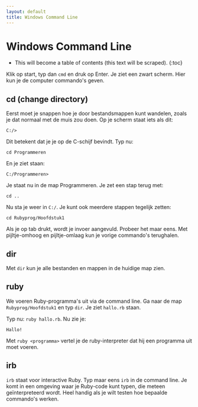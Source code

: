 ```yaml
---
layout: default
title: Windows Command Line
---
```


# Windows Command Line

* This will become a table of contents (this text will be scraped).
{:toc} 

Klik op start, typ dan `cmd` en druk op Enter. Je ziet een zwart scherm. Hier kun je de computer commando's geven.

## cd (change directory)
Eerst moet je snappen hoe je door bestandsmappen kunt wandelen, zoals je dat normaal met de muis zou doen. Op je scherm staat iets als dit:

    C:/>

Dit betekent dat je je op de C-schijf bevindt. Typ nu:

    cd Programmeren

En je ziet staan:

    C:/Programmeren>

Je staat nu in de map Programmeren. Je zet een stap terug met:

    cd ..

Nu sta je weer in `C:/`. Je kunt ook meerdere stappen tegelijk zetten:

    cd Rubyprog/Hoofdstuk1

Als je op tab drukt, wordt je invoer aangevuld. Probeer het maar eens. Met pijltje-omhoog en pijltje-omlaag kun je vorige commando's terughalen.

## dir
Met `dir` kun je alle bestanden en mappen in de huidige map zien.

## ruby
We voeren Ruby-programma's uit via de command line. Ga naar de map `Rubyprog/Hoofdstuk1` en typ `dir`. Je ziet `hallo.rb` staan.

Typ nu: `ruby hallo.rb`. Nu zie je:

    Hallo!

Met `ruby <programma>` vertel je de ruby-interpreter dat hij een programma uit moet voeren.

## irb
`irb` staat voor interactive Ruby. Typ maar eens `irb` in de command line. Je komt in een omgeving waar je Ruby-code kunt typen, die meteen geïnterpreteerd wordt. Heel handig als je wilt testen hoe bepaalde commando's werken. 